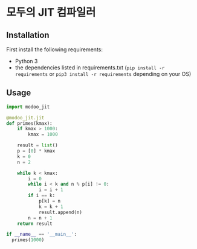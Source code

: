 # 모두의 JIT 컴파일러

Installation
-----
First install the following requirements:
  * Python 3
  * the dependencies listed in requirements.txt (`pip install -r requirements` or `pip3 install -r requirements` depending on your OS)

Usage
-----
```python
import modoo_jit

@modoo_jit.jit
def primes(kmax):
    if kmax > 1000:
        kmax = 1000

    result = list()
    p = [0] * kmax
    k = 0
    n = 2

    while k < kmax:
        i = 0
        while i < k and n % p[i] != 0:
            i = i + 1
        if i == k:
            p[k] = n
            k = k + 1
            result.append(n)
        n = n + 1
    return result

if __name__ == '__main__':
  primes(1000)
```
